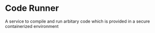 # Code Runner

A service to compile and run arbitary code which is provided in a secure containerized environment
